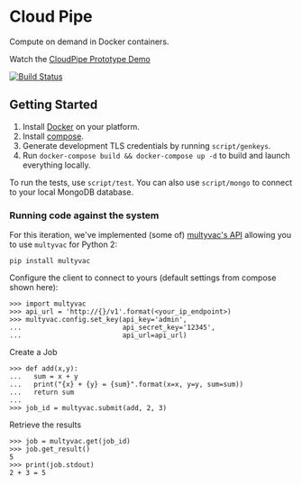 Cloud Pipe
==========

Compute on demand in Docker containers.

Watch the [CloudPipe Prototype Demo](https://www.youtube.com/watch?v=AGeALpR6DVc)

[![Build Status](https://travis-ci.org/cloudpipe/cloudpipe.svg?branch=master)](https://travis-ci.org/cloudpipe/cloudpipe)

## Getting Started

 1. Install [Docker](https://docs.docker.com/installation/mac/) on your platform.
 2. Install [compose](https://docs.docker.com/compose/install/).
 3. Generate development TLS credentials by running `script/genkeys`.
 4. Run `docker-compose build && docker-compose up -d` to build and launch everything locally.

To run the tests, use `script/test`. You can also use `script/mongo` to connect to your local MongoDB
database.

### Running code against the system

For this iteration, we've implemented (some of) [multyvac's API](http://docs.multyvac.com/) allowing you to use `multyvac` for Python 2:

```
pip install multyvac
```

Configure the client to connect to yours (default settings from compose shown here):

```
>>> import multyvac
>>> api_url = 'http://{}/v1'.format(<your_ip_endpoint>)
>>> multyvac.config.set_key(api_key='admin',
...                         api_secret_key='12345',
...                         api_url=api_url)
```

Create a Job

```
>>> def add(x,y):
...   sum = x + y
...   print("{x} + {y} = {sum}".format(x=x, y=y, sum=sum))
...   return sum
...
>>> job_id = multyvac.submit(add, 2, 3)
```

Retrieve the results

```
>>> job = multyvac.get(job_id)
>>> job.get_result()
5
>>> print(job.stdout)
2 + 3 = 5
```
